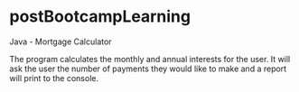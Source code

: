 # postBootcampLearning

Java - Mortgage Calculator

The program calculates the monthly and annual interests for the user. It will ask the user the number of payments they would like to make and a report will print to the console.
